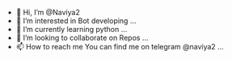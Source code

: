- 👋 Hi, I’m @Naviya2
- 👀 I’m interested in Bot developing ...
- 🌱 I’m currently learning python ...
- 💞️ I’m looking to collaborate on Repos  ...
- 📫 How to reach me
You can find me on telegram  @naviya2 ...

<!---
Naviya2/Naviya2 is a ✨ special ✨ repository because its `README.md` (this file) appears on your GitHub profile.
You can click the Preview link to take a look at your changes.
--->
